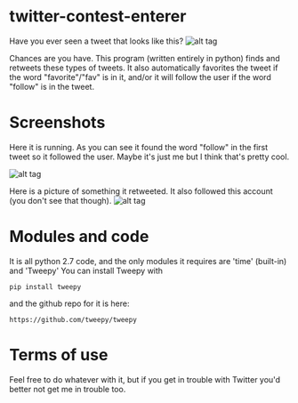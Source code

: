 # twitter-contest-enterer
Have you ever seen a tweet that looks like this?
![alt tag](http://i.imgur.com/LDkU6hC.png)

Chances are you have. This program (written entirely in python) finds and retweets these types of tweets. It also automatically favorites the tweet if the word "favorite"/"fav" is in it, and/or it will follow the user if the word "follow" is in the tweet.

# Screenshots
Here it is running. As you can see it found the word "follow" in the first tweet so it followed the user.
Maybe it's just me but I think that's pretty cool.

![alt tag](http://i.imgur.com/0xOG1ZS.png)


Here is a picture of something it retweeted. It also followed this account (you don't see that though).
![alt tag](http://i.imgur.com/F2DodMy.png)

# Modules and code
It is all python 2.7 code, and the only modules it requires are 'time' (built-in) and 'Tweepy'
You can install Tweepy with

    pip install tweepy

and the github repo for it is here:

    https://github.com/tweepy/tweepy


# Terms of use
Feel free to do whatever with it, but if you get in trouble with Twitter you'd better not get me in trouble too.
